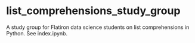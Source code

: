 # list_comprehensions_study_group
A study group for Flatiron data science students on list comprehensions in Python. See index.ipynb.
